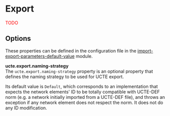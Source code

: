 # Export

<span style="color: red">TODO</span>

## Options
These properties can be defined in the configuration file in the [import-export-parameters-default-value](../../user/configuration/import-export-parameters-default-value.md) module.

**ucte.export.naming-strategy**  
The `ucte.export.naming-strategy` property is an optional property that defines the naming strategy to be used for UCTE export.

Its default value is `Default`, which corresponds to an implementation that expects the network elements' ID to be totally compatible with UCTE-DEF norm (e.g. a network initially imported from a UCTE-DEF file), and throws an exception if any network element does not respect the norm. It does not do any ID modification.
